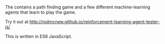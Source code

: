 The contains a path finding game and a few different machine-learning agents that learn to play the game.

Try it out at http://rodmcnew.github.io/reinforcement-learning-agent-tester-js/

This is written in ES6 JavaScript.
